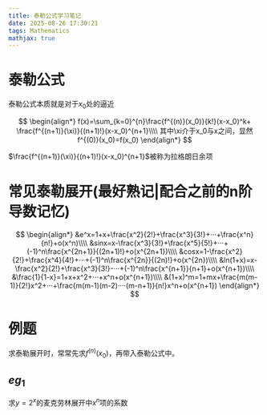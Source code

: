 ```yaml
---
title: 泰勒公式学习笔记
date: 2025-08-26 17:30:21
tags: Mathematics
mathjax: true
---
```


# 泰勒公式

泰勒公式本质就是对于$x_0$处的逼近

$$
\begin{align*}
    f(x)=\sum_{k=0}^{n}\frac{f^{(n)}(x_0)}{k!}(x-x_0)^k+ \frac{f^{(n+1)}(\xi)}{(n+1)!}(x-x_0)^{n+1}\\\\
    其中\xi介于x_0与x之间，显然f^{(0)}(x_0)=f(x_0)
\end{align*}
$$

$\frac{f^{(n+1)}(\xi)}{(n+1)!}(x-x_0)^{n+1}$被称为拉格朗日余项

# 常见泰勒展开(最好熟记|配合之前的n阶导数记忆)

$$
\begin{align*}
    &e^x=1+x+\frac{x^2}{2!}+\frac{x^3}{3!}+···+\frac{x^n}{n!}+o(x^n)\\\\
    &sinx=x-\frac{x^3}{3!}+\frac{x^5}{5!}+···+(-1)^n\frac{x^{2n+1}}{(2n+1)!}+o(x^{2n+1})\\\\
    &cosx=1-\frac{x^2}{2!}+\frac{x^4}{4!}+···+(-1)^n\frac{x^{2n}}{(2n)!}+o(x^{2n})\\\\
    &ln(1+x)=x-\frac{x^2}{2!}+\frac{x^3}{3!}-···+(-1)^n\frac{x^{n+1}}{n+1}+o(x^{n+1})\\\\
    &\frac{1}{1-x}=1+x+x^2+···+x^n+o(x^{n+1})\\\\
    &(1+x)^m=1+mx+\frac{m(m-1)}{2!}x^2+···+\frac{m(m-1)(m-2)····(m-n+1)}{n!}x^n+o(x^{n+1})
\end{align*}
$$

# 例题

求泰勒展开时，常常先求$f^{(n)}(x_0)$，再带入泰勒公式中。

## $eg_1$

求$y=2^x$的麦克劳林展开中$x^n$项的系数

